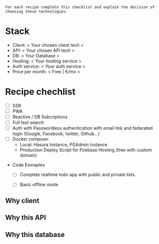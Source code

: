 `For each recipe complete this checklist and explain the decision of choosing these technologies.`

# Stack
  * Client: < Your chosen client tech >
  * API: < Your chosen API tech >
  * DB: < Your Database >
  * Hosting: < Your hosting service >
  * Auth service: < Your auth service >
  * Price per month: < Free | €/mo >

# Recipe chechlist
- [ ] SSR
- [ ] PWA
- [ ] Reactive / DB Subcriptions
- [ ] Full text search
- [ ] Auth with Passwordless authentication with email link and federated login (Google, Facebook, twitter, Github...)
- [ ] Docker compose: 
  - Local: Hasura Instance, PGAdmin instance
  - Production Deploy Script for Firebase Hosting (free with custom domain)
- Code Exmaples
  - [ ] Complete realtime todo app with public and private lists.
  - [ ] Basic offline mode
  


## Why client

## Why this API

## Why this database
